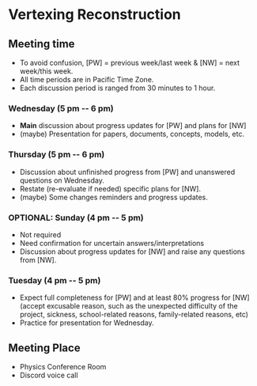 # Vertexing Reconstruction

## Meeting time
 - To avoid confusion, [PW] = previous week/last week & [NW] = next week/this week.
 - All time periods are in Pacific Time Zone.
 - Each discussion period is ranged from 30 minutes to 1 hour.

### Wednesday (5 pm -- 6 pm) 
 - **Main** discussion about progress updates for [PW] and plans for [NW] 
 - (maybe) Presentation for papers, documents, concepts, models, etc.

### Thursday (5 pm -- 6 pm)
 - Discussion about unfinished progress from [PW] and unanswered questions on Wednesday. 
 - Restate (re-evaluate if needed) specific plans for [NW].
 - (maybe) Some changes reminders and progress updates.

### OPTIONAL: Sunday (4 pm -- 5 pm) 
 - Not required
 - Need confirmation for uncertain answers/interpretations
 - Discussion about progress updates for [NW] and raise any questions from [NW].

### Tuesday (4 pm -- 5 pm)
 - Expect full completeness for [PW] and at least 80% progress for [NW] (accept excusable reason, such as the unexpected difficulty of the project, sickness, school-related reasons, family-related reasons, etc)
 - Practice for presentation for Wednesday.

## Meeting Place
 - Physics Conference Room
 - Discord voice call
